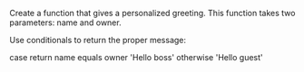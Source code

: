 Create a function that gives a personalized greeting. This function takes two parameters: name and owner.

Use conditionals to return the proper message:

case return
name equals owner 'Hello boss'
otherwise 'Hello guest'
